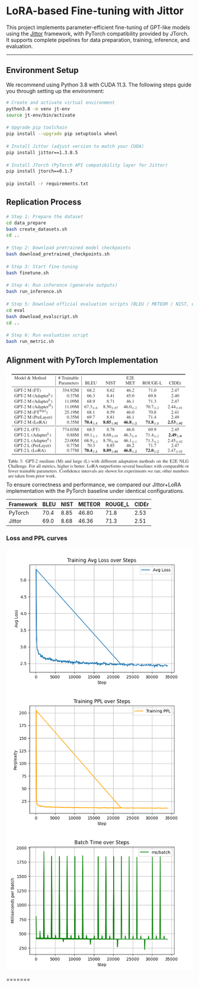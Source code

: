 #  LoRA-based Fine-tuning with Jittor

This project implements parameter-efficient fine-tuning of GPT-like models using the [Jittor](https://cg.cs.tsinghua.edu.cn/jittor/) framework, with PyTorch compatibility provided by JTorch. It supports complete pipelines for data preparation, training, inference, and evaluation.

---

## Environment Setup

We recommend using Python 3.8 with CUDA 11.3. The following steps guide you through setting up the environment:

```bash
# Create and activate virtual environment
python3.8 -m venv jt-env
source jt-env/bin/activate

# Upgrade pip toolchain
pip install --upgrade pip setuptools wheel

# Install Jittor (adjust version to match your CUDA)
pip install jittor==1.3.8.5

# Install JTorch (PyTorch API compatibility layer for Jittor)
pip install jtorch==0.1.7

pip install -r requirements.txt
```
## Replication Process
```bash
# Step 1: Prepare the dataset
cd data_prepare
bash create_datasets.sh
cd ..

# Step 2: Download pretrained model checkpoints
bash download_pretrained_checkpoints.sh

# Step 3: Start fine-tuning
bash finetune.sh

# Step 4: Run inference (generate outputs)
bash run_inference.sh

# Step 5: Download official evaluation scripts (BLEU / METEOR / NIST, etc.)
cd eval
bash download_evalscript.sh
cd ..

# Step 6: Run evaluation script
bash run_metric.sh
```

##  Alignment with PyTorch Implementation
![pytorch.png](figures/LoRA_GPT2.PNG)
To ensure correctness and performance, we compared our Jittor+LoRA implementation with the PyTorch baseline under identical configurations.

| Framework | BLEU  | NIST  | METEOR | ROUGE_L | CIDEr|
|-----------|-------|-------|--------|---------|------|
| PyTorch   | 70.4  | 8.85  | 46.80  | 71.8    | 2.53 |
| Jittor    | 69.0  | 8.68  | 46.36  | 71.3    | 2.51 |


###  Loss and PPL curves

![training_loss.png](figures/train_avg_loss.png)
![training_PPL.png](figures/train_ppl.png)
![training_ms_batch.png](figures/train_ms_batch.png)

=======
